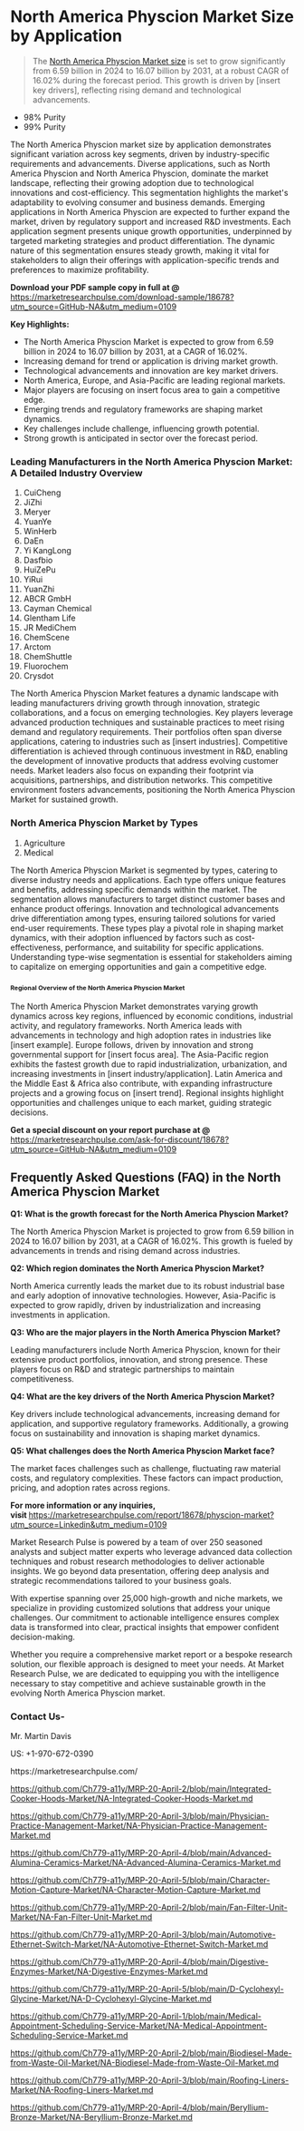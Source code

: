 <h1>North America Physcion Market&nbsp;Size by Application</h1><blockquote><p>The <a href="https://marketresearchpulse.com/download-sample/18678?utm_source=GitHub-NA&amp;utm_medium=0109">North America Physcion Market size</a> is set to grow significantly from 6.59 billion in 2024 to 16.07 billion by 2031, at a robust CAGR of 16.02% during the forecast period. This growth is driven by [insert key drivers], reflecting rising demand and technological advancements.</p></blockquote><ul><li>98% Purity<li> 99% Purity</li></ul><p>The North America Physcion market size by application demonstrates significant variation across key segments, driven by industry-specific requirements and advancements. Diverse applications, such as North America Physcion and North America Physcion, dominate the market landscape, reflecting their growing adoption due to technological innovations and cost-efficiency. This segmentation highlights the market's adaptability to evolving consumer and business demands. Emerging applications in North America Physcion are expected to further expand the market, driven by regulatory support and increased R&D investments. Each application segment presents unique growth opportunities, underpinned by targeted marketing strategies and product differentiation. The dynamic nature of this segmentation ensures steady growth, making it vital for stakeholders to align their offerings with application-specific trends and preferences to maximize profitability.</p><p><strong>Download your PDF sample copy in full at @ </strong><a href="https://marketresearchpulse.com/download-sample/18678?utm_source=GitHub-NA&amp;utm_medium=0109">https://marketresearchpulse.com/download-sample/18678?utm_source=GitHub-NA&amp;utm_medium=0109</a></p><p><strong>Key Highlights: </strong></p><ul><li>The North America Physcion Market is expected to grow from 6.59 billion in 2024 to 16.07 billion by 2031, at a CAGR of 16.02%.</li><li>Increasing demand for trend or application is driving market growth.</li><li>Technological advancements and innovation are key market drivers.</li><li>North America, Europe, and Asia-Pacific are leading regional markets.</li><li>Major players are focusing on insert focus area to gain a competitive edge.</li><li>Emerging trends and regulatory frameworks are shaping market dynamics.</li><li>Key challenges include challenge, influencing growth potential.</li><li>Strong growth is anticipated in sector over the forecast period.</li></ul><h3>Leading Manufacturers in the North America Physcion Market: A Detailed Industry Overview</h3><ol><li>CuiCheng</li><li>JiZhi</li><li>Meryer</li><li>YuanYe</li><li>WinHerb</li><li>DaEn</li><li>Yi KangLong</li><li>Dasfbio</li><li>HuiZePu</li><li>YiRui</li><li>YuanZhi</li><li>ABCR GmbH</li><li>Cayman Chemical</li><li>Glentham Life</li><li>JR MediChem</li><li>ChemScene</li><li>Arctom</li><li>ChemShuttle</li><li>Fluorochem</li><li>Crysdot</li></ol><div class="flex max-w-full flex-col flex-grow"><div class="min-h-8 text-message flex w-full flex-col items-end gap-2 whitespace-normal break-words [.text-message+&amp;]:mt-5" dir="auto" data-message-author-role="assistant" data-message-id="fd8432e4-4910-450d-b182-61b7bfb0a01f" data-message-model-slug="gpt-4o"><div class="flex w-full flex-col gap-1 empty:hidden first:pt-[3px]"><div class="markdown prose w-full break-words dark:prose-invert light"><p>The North America Physcion Market features a dynamic landscape with leading manufacturers driving growth through innovation, strategic collaborations, and a focus on emerging technologies. Key players leverage advanced production techniques and sustainable practices to meet rising demand and regulatory requirements. Their portfolios often span diverse applications, catering to industries such as [insert industries]. Competitive differentiation is achieved through continuous investment in R&amp;D, enabling the development of innovative products that address evolving customer needs. Market leaders also focus on expanding their footprint via acquisitions, partnerships, and distribution networks. This competitive environment fosters advancements, positioning the North America Physcion Market for sustained growth.</p></div></div></div></div><h3>North America Physcion Market by Types</h3><ol><li>Agriculture<li> Medical</li></ol><div class="flex max-w-full flex-col flex-grow"><div class="min-h-8 text-message flex w-full flex-col items-end gap-2 whitespace-normal break-words [.text-message+&amp;]:mt-5" dir="auto" data-message-author-role="assistant" data-message-id="084470be-0bb7-4664-bddf-5156b4f41249" data-message-model-slug="gpt-4o-mini"><div class="flex w-full flex-col gap-1 empty:hidden first:pt-[3px]"><div class="markdown prose w-full break-words dark:prose-invert light"><p>The North America Physcion Market is segmented by types, catering to diverse industry needs and applications. Each type offers unique features and benefits, addressing specific demands within the market. The segmentation allows manufacturers to target distinct customer bases and enhance product offerings. Innovation and technological advancements drive differentiation among types, ensuring tailored solutions for varied end-user requirements. These types play a pivotal role in shaping market dynamics, with their adoption influenced by factors such as cost-effectiveness, performance, and suitability for specific applications. Understanding type-wise segmentation is essential for stakeholders aiming to capitalize on emerging opportunities and gain a competitive edge.</p></div></div></div></div><h3><span style="font-size: 11px;">Regional Overview of the North America Physcion Market</span></h3><div class="flex max-w-full flex-col flex-grow"><div class="min-h-8 text-message flex w-full flex-col items-end gap-2 whitespace-normal break-words [.text-message+&amp;]:mt-5" dir="auto" data-message-author-role="assistant" data-message-id="e9038762-ce64-4e30-91c9-9bd413514231" data-message-model-slug="gpt-4o-mini"><div class="flex w-full flex-col gap-1 empty:hidden first:pt-[3px]"><div class="markdown prose w-full break-words dark:prose-invert light"><p>The North America Physcion Market demonstrates varying growth dynamics across key regions, influenced by economic conditions, industrial activity, and regulatory frameworks. North America leads with advancements in technology and high adoption rates in industries like [insert example]. Europe follows, driven by innovation and strong governmental support for [insert focus area]. The Asia-Pacific region exhibits the fastest growth due to rapid industrialization, urbanization, and increasing investments in [insert industry/application]. Latin America and the Middle East &amp; Africa also contribute, with expanding infrastructure projects and a growing focus on [insert trend]. Regional insights highlight opportunities and challenges unique to each market, guiding strategic decisions.</p></div></div></div></div><p><strong>Get a special discount on your report purchase at @ </strong><a href="https://marketresearchpulse.com/ask-for-discount/18678?utm_source=GitHub-NA&amp;utm_medium=0109">https://marketresearchpulse.com/ask-for-discount/18678?utm_source=GitHub-NA&amp;utm_medium=0109</a></p><h2>Frequently Asked Questions (FAQ) in the North America Physcion Market</h2><p><strong>Q1: What is the growth forecast for the North America Physcion Market?</strong></p><p>The North America Physcion Market is projected to grow from 6.59 billion in 2024 to 16.07 billion by 2031, at a CAGR of 16.02%. This growth is fueled by advancements in trends and rising demand across industries.</p><p><strong>Q2: Which region dominates the North America Physcion Market?</strong></p><p>North America currently leads the market due to its robust industrial base and early adoption of innovative technologies. However, Asia-Pacific is expected to grow rapidly, driven by industrialization and increasing investments in application.</p><p><strong>Q3: Who are the major players in the North America Physcion Market?</strong></p><p>Leading manufacturers include North America Physcion, known for their extensive product portfolios, innovation, and strong presence. These players focus on R&amp;D and strategic partnerships to maintain competitiveness.</p><p><strong>Q4: What are the key drivers of the North America Physcion Market?</strong></p><p>Key drivers include technological advancements, increasing demand for application, and supportive regulatory frameworks. Additionally, a growing focus on sustainability and innovation is shaping market dynamics.</p><p><strong>Q5: What challenges does the North America Physcion Market face?</strong></p><p>The market faces challenges such as challenge, fluctuating raw material costs, and regulatory complexities. These factors can impact production, pricing, and adoption rates across regions.</p><p><strong>For more information or any inquiries, visit&nbsp;</strong><a href="https://marketresearchpulse.com/report/18678/physcion-market?utm_source=Linkedin&utm_medium=0109">https://marketresearchpulse.com/report/18678/physcion-market?utm_source=Linkedin&utm_medium=0109</a></p><p>Market Research Pulse is powered by a team of over 250 seasoned analysts and subject matter experts who leverage advanced data collection techniques and robust research methodologies to deliver actionable insights. We go beyond data presentation, offering deep analysis and strategic recommendations tailored to your business goals.</p><p>With expertise spanning over 25,000 high-growth and niche markets, we specialize in providing customized solutions that address your unique challenges. Our commitment to actionable intelligence ensures complex data is transformed into clear, practical insights that empower confident decision-making.</p><p>Whether you require a comprehensive market report or a bespoke research solution, our flexible approach is designed to meet your needs. At Market Research Pulse, we are dedicated to equipping you with the intelligence necessary to stay competitive and achieve sustainable growth in the evolving North America Physcion market.</p><h3><strong>Contact Us-</strong></h3><p>Mr. Martin Davis</p><p>US: +1-970-672-0390</p><p>https://marketresearchpulse.com/</p><p><a href="https://github.com/Ch779-a11y/MRP-20-April-2/blob/main/Integrated-Cooker-Hoods-Market/NA-Integrated-Cooker-Hoods-Market.md">https://github.com/Ch779-a11y/MRP-20-April-2/blob/main/Integrated-Cooker-Hoods-Market/NA-Integrated-Cooker-Hoods-Market.md</a></p><p><a href="https://github.com/Ch779-a11y/MRP-20-April-3/blob/main/Physician-Practice-Management-Market/NA-Physician-Practice-Management-Market.md">https://github.com/Ch779-a11y/MRP-20-April-3/blob/main/Physician-Practice-Management-Market/NA-Physician-Practice-Management-Market.md</a></p><p><a href="https://github.com/Ch779-a11y/MRP-20-April-4/blob/main/Advanced-Alumina-Ceramics-Market/NA-Advanced-Alumina-Ceramics-Market.md">https://github.com/Ch779-a11y/MRP-20-April-4/blob/main/Advanced-Alumina-Ceramics-Market/NA-Advanced-Alumina-Ceramics-Market.md</a></p><p><a href="https://github.com/Ch779-a11y/MRP-20-April-5/blob/main/Character-Motion-Capture-Market/NA-Character-Motion-Capture-Market.md">https://github.com/Ch779-a11y/MRP-20-April-5/blob/main/Character-Motion-Capture-Market/NA-Character-Motion-Capture-Market.md</a></p><p><a href="https://github.com/Ch779-a11y/MRP-20-April-2/blob/main/Fan-Filter-Unit-Market/NA-Fan-Filter-Unit-Market.md">https://github.com/Ch779-a11y/MRP-20-April-2/blob/main/Fan-Filter-Unit-Market/NA-Fan-Filter-Unit-Market.md</a></p><p><a href="https://github.com/Ch779-a11y/MRP-20-April-3/blob/main/Automotive-Ethernet-Switch-Market/NA-Automotive-Ethernet-Switch-Market.md">https://github.com/Ch779-a11y/MRP-20-April-3/blob/main/Automotive-Ethernet-Switch-Market/NA-Automotive-Ethernet-Switch-Market.md</a></p><p><a href="https://github.com/Ch779-a11y/MRP-20-April-4/blob/main/Digestive-Enzymes-Market/NA-Digestive-Enzymes-Market.md">https://github.com/Ch779-a11y/MRP-20-April-4/blob/main/Digestive-Enzymes-Market/NA-Digestive-Enzymes-Market.md</a></p><p><a href="https://github.com/Ch779-a11y/MRP-20-April-5/blob/main/D-Cyclohexyl-Glycine-Market/NA-D-Cyclohexyl-Glycine-Market.md">https://github.com/Ch779-a11y/MRP-20-April-5/blob/main/D-Cyclohexyl-Glycine-Market/NA-D-Cyclohexyl-Glycine-Market.md</a></p><p><a href="https://github.com/Ch779-a11y/MRP-20-April-1/blob/main/Medical-Appointment-Scheduling-Service-Market/NA-Medical-Appointment-Scheduling-Service-Market.md">https://github.com/Ch779-a11y/MRP-20-April-1/blob/main/Medical-Appointment-Scheduling-Service-Market/NA-Medical-Appointment-Scheduling-Service-Market.md</a></p><p><a href="https://github.com/Ch779-a11y/MRP-20-April-2/blob/main/Biodiesel-Made-from-Waste-Oil-Market/NA-Biodiesel-Made-from-Waste-Oil-Market.md">https://github.com/Ch779-a11y/MRP-20-April-2/blob/main/Biodiesel-Made-from-Waste-Oil-Market/NA-Biodiesel-Made-from-Waste-Oil-Market.md</a></p><p><a href="https://github.com/Ch779-a11y/MRP-20-April-3/blob/main/Roofing-Liners-Market/NA-Roofing-Liners-Market.md">https://github.com/Ch779-a11y/MRP-20-April-3/blob/main/Roofing-Liners-Market/NA-Roofing-Liners-Market.md</a></p><p><a href="https://github.com/Ch779-a11y/MRP-20-April-4/blob/main/Beryllium-Bronze-Market/NA-Beryllium-Bronze-Market.md">https://github.com/Ch779-a11y/MRP-20-April-4/blob/main/Beryllium-Bronze-Market/NA-Beryllium-Bronze-Market.md</a></p>
